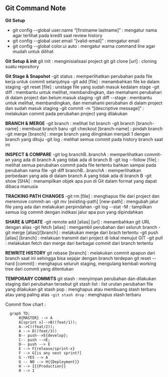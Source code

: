 ﻿## Git Command Note

**Git Setup**

<ul>
<li>git config --global user.name “[firstname lastname]” : mengatur nama agar terlihat pada kredit saat review history</li>
<li>git config --global user.email “[valid-email]” : mengatur email</li>
<li>git config --global color.ui auto : mengatur warna command line agar mudah untuk dilihat</li>
</ul>

**Git Setup & init**
git init : menginisialisasi project git
git clone [url] : cloning suatu repository

**Git Stage & Snapshot** -git status : memperlihatkan perubahan pada file kerja untuk commit selanjutnya -git add [file] : menambahkan file ke dalam staging -git reset [file] : unstage file yang sudah masuk kedalam stage -git diff : membantu untuk melihat, membandingkan, dan memahami perubahan di dalam project dan belum masuk staging -git diff --stage : membantu untuk melihat, membandingkan, dan memahami perubahan di dalam project dan sudah masuk staging -git commit -m “[descriptive message]” : melakukan commit pada perubahan project yang dilakukan

**BRANCH & MERGE** -git branch : melihat list branch -git branch [branch-name] : membuat branch baru -git checkout [branch-name] : pindah branch -git merge [branch] : merge branch yang diinginkan menjadi 1 dengan branch yang dituju -git log : melihat semua commit pada history branch saat ini

**INSPECT & COMPARE** -git log branchB..branchA : memperlihatkan commit-an yang ada di branch A yang tidak ada di branch B -git log --follow [file] : melihat semua perubahan commit pada file tertentu bahkan sampai pada perubahan nama file -git diff branchB...branchA : memperlihatkan perbedaan yang ada di dalam branch A yang tidak ada di branch B -git show [SHA] : menampilkan objek apa pun di Git dalam format yang dapat dibaca manusia

**TRACKING PATH CHANGES** -git rm [file] : menghapus file dari project dan meremove commit-an -git mv [existing-path] [new-path] : mengubah jalur file yang ada dan melakukan perpindahan -git log --stat -M : tampilkan semua log commit dengan indikasi jalur apa pun yang dipindahkan

**SHARE & UPDATE** -git remote add [alias] [url] : menambahkan git URL dengan alias -git fetch [alias] : mengambil perubahan dari seluruh branch -git merge [alias]/[branch] : melakukan merge dari brach tertentu -git push [alias] [branch] : melakuan transmit dari project di lokal menujut GIT -git pull : melakukan fetch dan merge dari berbagai commit dari branch tertentu

**REWRITE HISTORY**
git rebase [branch] : melakukan commit apapun dari branch saat ini sehingga bisa sejajar dengan branch terdepan
git reset --hard [commit] : menghapus seluruh staging, mengulang kembali working tree dari commit yang ditentukan

**TEMPORARY COMMITS**
git stash : menyimpan perubahan dan dilakukan staging dari perubahan tersebut
git stash list : list urutan perubahan file yang dilakukan
git stash pop : menghapus atau membuang stash terbaru atau yang paling atas -`git stash drop` : menghapus stash terbaru

Commit flow chart :

```mermaid
  graph TD;
	  0{MASTER} --> A
      A[sprint x]-->B((feat/1));
      A-->C((feat/2));
      A --> D((feat/3))
      B-- push-->E{develop};
      C-- push -->E;
      D-- push --> E
      E --> F{release/sprint-x}
      F --> G[is any next sprint?]
      G --YES --> A
	  G -- NO --> H{{Deployment}}
	  H --> I{{Production}}
	  0 --> I


```
